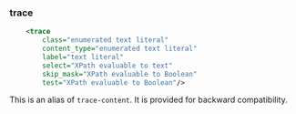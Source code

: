 
### trace
```xml
    <trace
        class="enumerated text literal"
        content_type="enumerated text literal"
        label="text literal"
        select="XPath evaluable to text"
        skip_mask="XPath evaluable to Boolean"
        test="XPath evaluable to Boolean"/>
```
This is an alias of `trace-content`. It is provided for backward compatibility.
